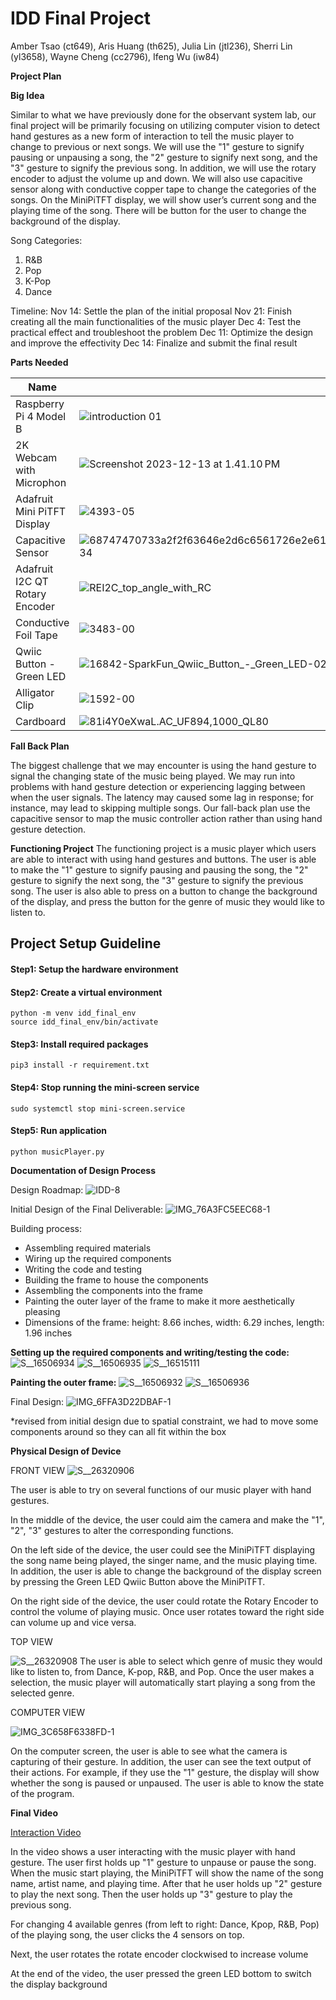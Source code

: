 # IDD Final Project
Amber Tsao (ct649), Aris Huang (th625), Julia Lin (jtl236), Sherri Lin (yl3658), Wayne Cheng (cc2796), Ifeng Wu (iw84)

**Project Plan**

**Big Idea**

Similar to what we have previously done for the observant system lab, our final project will be primarily focusing on utilizing computer vision to detect hand gestures as a new form of interaction to tell the music player to change to previous or next songs. We will use the "1" gesture to signify pausing or unpausing a song, the "2" gesture to signify next song, and the "3" gesture to signify the previous song. In addition, we will use the rotary encoder to adjust the volume up and down. We will also use capacitive sensor along with conductive copper tape to change the categories of the songs. On the MiniPiTFT display, we will show user’s current song and the playing time of the song. There will be button for the user to change the background of the display.


Song Categories:
1) R&B 
2) Pop 
3) K-Pop 
4) Dance 


Timeline:
Nov 14:  Settle the plan of the initial proposal
Nov 21: Finish creating all the main functionalities of the music player
Dec 4: Test the practical effect and troubleshoot the problem
Dec 11: Optimize the design and improve the effectivity
Dec 14: Finalize and submit the final result


**Parts Needed**

| Name | Image | Quantity |
| -------- | -------- | -------- |
| Raspberry Pi 4 Model B      | ![introduction 01](https://hackmd.io/_uploads/SJm6kAGrp.jpg)| 1     |
| 2K Webcam with Microphon  | ![Screenshot 2023-12-13 at 1.41.10 PM](https://hackmd.io/_uploads/Hyz1i_vU6.png) | 1     |
| Adafruit Mini PiTFT Display     | ![4393-05](https://hackmd.io/_uploads/rJKZZRzB6.jpg)| 1     |
| Capacitive Sensor     |![68747470733a2f2f63646e2d6c6561726e2e61646166727569742e636f6d2f6775696465732f63726f707065645f696d616765732f3030302f3030332f3232362f6d656469756d3634302f4d50523132315f746f705f616e676c652e6a70673f31363039323832343234](https://hackmd.io/_uploads/Bk-exSfLp.jpg)| 1     |
| Adafruit I2C QT Rotary Encoder     |![REI2C_top_angle_with_RC](https://hackmd.io/_uploads/BkItWCMS6.jpg) | 1     |
| Conductive Foil Tape     |![3483-00](https://hackmd.io/_uploads/HyHT-0Grp.jpg)| 1     |
| Qwiic Button - Green LED    |   ![16842-SparkFun_Qwiic_Button_-_Green_LED-02](https://hackmd.io/_uploads/Bys0GAGS6.jpg)| 1     |
| Alligator Clip    |  ![1592-00](https://hackmd.io/_uploads/S1c77Rfr6.jpg) | 4     |
| Cardboard    | ![81i4Y0eXwaL._AC_UF894,1000_QL80_](https://hackmd.io/_uploads/rJZwmRzr6.jpg) | 1     |



**Fall Back Plan**

The biggest challenge that we may encounter is using the hand gesture to signal the changing state of the music being played. We may run into problems with hand gesture detection or experiencing lagging between when the user signals. The latency may caused some lag in response; for instance, may lead to skipping multiple songs. Our fall-back plan use the capacitive sensor to map the music controller action rather than using hand gesture detection.


**Functioning Project**
The functioning project is a music player which users are able to interact with using hand gestures and buttons. The user is able to make the "1" gesture to signify pausing and pausing the song, the "2" gesture to signify the next song, the "3" gesture to signify the previous song. The user is also able to press on a button to change the background of the display, and press the button for the genre of music they would like to listen to.

## Project Setup Guideline

#### Step1: Setup the hardware environment

#### Step2: Create a virtual environment
```
python -m venv idd_final_env
source idd_final_env/bin/activate
```

#### Step3: Install required packages
```
pip3 install -r requirement.txt
```

#### Step4: Stop running the mini-screen service
```
sudo systemctl stop mini-screen.service
```

#### Step5: Run application
```
python musicPlayer.py 
```

**Documentation of Design Process**

Design Roadmap:
![IDD-8](https://hackmd.io/_uploads/S1cUxU8Lp.jpg)

Initial Design of the Final Deliverable:
![IMG_76A3FC5EEC68-1](https://hackmd.io/_uploads/BJBPmnQSp.jpg)


Building process:

- Assembling required materials
- Wiring up the required components
- Writing the code and testing
- Building the frame to house the components
- Assembling the components into the frame
- Painting the outer layer of the frame to make it more aesthetically pleasing
- Dimensions of the frame: height: 8.66 inches, width: 6.29 inches, length: 1.96 inches

**Setting up the required components and writing/testing the code:**
![S__16506934](https://hackmd.io/_uploads/SyS9UuDIT.jpg)
![S__16506935](https://hackmd.io/_uploads/SJS9LdDIT.jpg)
![S__16515111](https://hackmd.io/_uploads/B1r5U_vLa.jpg)

**Painting the outer frame:**
![S__16506932](https://hackmd.io/_uploads/BkScLdvLa.jpg)
![S__16506936](https://hackmd.io/_uploads/SJBqIOwUp.jpg)


Final Design:
![IMG_6FFA3D22DBAF-1](https://hackmd.io/_uploads/HkAHf8I8p.jpg)


*revised from initial design due to spatial constraint, we had to move some components around so they can all fit within the box 


**Physical Design of Device**

FRONT VIEW 
![S__26320906](https://hackmd.io/_uploads/rygUar88T.jpg)

The user is able to try on several functions of our music player with hand gestures. 

In the middle of the device, the user could aim the camera and make the "1", "2", "3" gestures to alter the corresponding functions.

On the left side of the device, the user could see the MiniPiTFT displaying the song name being played, the singer name, and the music playing time. In addition, the user is able to change the background of the display screen by pressing the Green LED Qwiic Button above the MiniPiTFT. 

On the right side of the device, the user could rotate the Rotary Encoder to control the volume of playing music. Once user rotates toward the right side can volume up and vice versa.


TOP VIEW

![S__26320908](https://hackmd.io/_uploads/BJqOaHI86.jpg)
The user is able to select which genre of music they would like to listen to, from Dance, K-pop, R&B, and Pop. Once the user makes a selection, the music player will automatically start playing a song from the selected genre.

COMPUTER VIEW

![IMG_3C658F6338FD-1](https://hackmd.io/_uploads/B1fLPDUUT.jpg)

On the computer screen, the user is able to see what the camera is capturing of their gesture. In addition, the user can see the text output of their actions. For example, if they use the "1" gesture, the display will show whether the song is paused or unpaused. The user is able to know the state of the program. 
 
**Final Video**

[Interaction Video](https://drive.google.com/file/d/1q5V5CG8MNcNWExYI-8BD0-7sHzcoy62w/view?usp=sharing)

In the video shows a user interacting with the music player with hand gesture. The user first holds up "1" gesture to unpause or pause the song. When the music start playing, the MiniPiTFT will show the name of the song name, artist name, and playing time. After that he user holds up "2" gesture to play the next song. Then the user holds up "3" gesture to play the previous song.

For changing 4 available genres (from left to right: Dance, Kpop, R&B, Pop) of the playing song, the user clicks the 4 sensors on top.

Next, the user rotates the rotate encoder clockwised to increase volume

At the end of the video, the user pressed the green LED bottom to switch the display background
